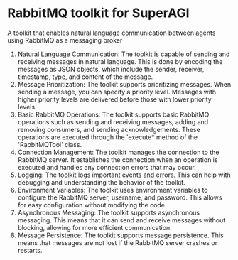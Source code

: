 # RabbitMQ toolkit for SuperAGI
 A toolkit that enables natural language communication between agents using RabbitMQ as a messaging broker

1. Natural Language Communication: The toolkit is capable of sending and receiving messages in natural language. This is done by encoding the messages as JSON objects, which include the sender, receiver, timestamp, type, and content of the message.
2. Message Prioritization: The toolkit supports prioritizing messages. When sending a message, you can specify a priority level. Messages with higher priority levels are delivered before those with lower priority levels.
3. Basic RabbitMQ Operations: The toolkit supports basic RabbitMQ operations such as sending and receiving messages, adding and removing consumers, and sending acknowledgements. These operations are executed through the 'execute* method of the
'RabbitMQTool' class.
4. Connection Management: The toolkit manages the connection to the RabbitMQ server. It establishes the connection when an operation is executed and handles any connection errors that may occur.
5. Logging: The toolkit logs important events and errors. This can help with debugging and understanding the behavior of the toolkit.
6. Environment Variables: The toolkit uses environment variables to configure the RabbitMQ server, username, and password. This allows for easy configuration without modifying the code.
7. Asynchronous Messaging: The toolkit supports asynchronous messaging. This means that it can send and receive messages without blocking, allowing for more efficient communication.
8. Message Persistence: The toolkit supports message persistence. This means that messages are not lost if the RabbitMQ server crashes or restarts.
